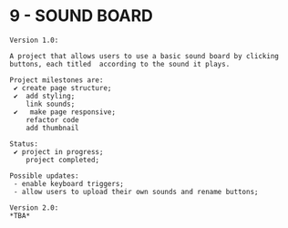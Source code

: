 # 9 - SOUND BOARD

    Version 1.0:

    A project that allows users to use a basic sound board by clicking buttons, each titled  according to the sound it plays.

    Project milestones are:
     ✔ create page structure;
     ✔  add styling;
        link sounds;
     ✔   make page responsive;
        refactor code
        add thumbnail

    Status:
     ✔ project in progress;
        project completed;

    Possible updates:
     - enable keyboard triggers;
     - allow users to upload their own sounds and rename buttons;

    Version 2.0:
    *TBA*
